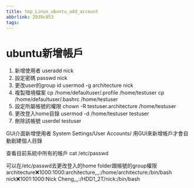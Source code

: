 ```yaml
---
title: tmp_Linux_ubuntu_add_account
abbrlink: 2939c853
tags:
---
```

ubuntu新增帳戶
===

1. 新增使用者
    useradd nick
2. 設定密碼
    passwd nick
3. 更改user的group id
    usermod -g architecture nick
4. 複製環境檔案
    cp /home/defaultuser/.profile /home/testuser
    cp /home/defaultuser/.bashrc /home/testuser
5. 設定所屬帳號的權限
    chown -R testuser.architecture /home/testuser
6. 更改登入home目錄
    usermod -d /home/testuser testuser
7. 刪除該帳號
    userdel testuser

GUI介面新增使用者 System Settings/User Accounts/
用GUI來新增帳戶才會自動創建個人目錄

查看目前系統中所有的帳戶
cat /etc/passwd

可以在/etc/passwd去更改登入的home folder跟帳號的group權限
architecture:x:1000:1000:architecture,,,:/home/architecture:/bin/bash
nick:x:1001:1000:Nick Cheng,,,:/HDD1_2T/nick:/bin/bash